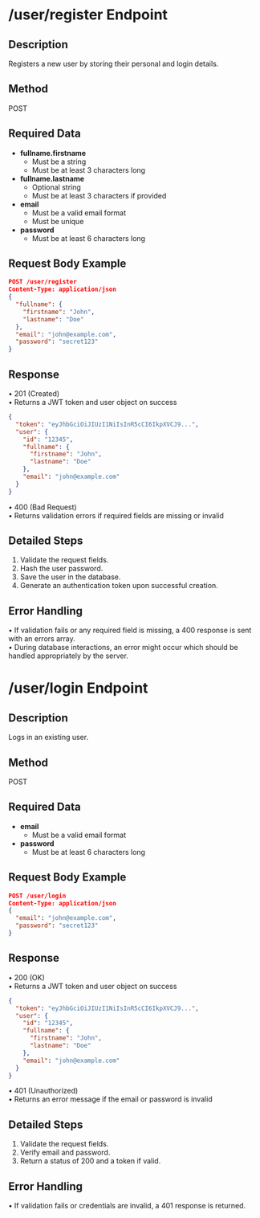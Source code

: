 # /user/register Endpoint

## Description
Registers a new user by storing their personal and login details.

## Method
POST

## Required Data
- **fullname.firstname**  
  - Must be a string  
  - Must be at least 3 characters long  
- **fullname.lastname**  
  - Optional string  
  - Must be at least 3 characters if provided  
- **email**  
  - Must be a valid email format  
  - Must be unique  
- **password**  
  - Must be at least 6 characters long

## Request Body Example
```json
POST /user/register
Content-Type: application/json
{
  "fullname": {
    "firstname": "John",
    "lastname": "Doe"
  },
  "email": "john@example.com",
  "password": "secret123"
}
```

## Response
• 201 (Created)  
  • Returns a JWT token and user object on success  
  ```json
  {
    "token": "eyJhbGciOiJIUzI1NiIsInR5cCI6IkpXVCJ9...",
    "user": {
      "id": "12345",
      "fullname": {
        "firstname": "John",
        "lastname": "Doe"
      },
      "email": "john@example.com"
    }
  }
  ```
• 400 (Bad Request)  
  • Returns validation errors if required fields are missing or invalid

## Detailed Steps
1. Validate the request fields.  
2. Hash the user password.  
3. Save the user in the database.  
4. Generate an authentication token upon successful creation.  

## Error Handling
• If validation fails or any required field is missing, a 400 response is sent with an errors array.  
• During database interactions, an error might occur which should be handled appropriately by the server.

# /user/login Endpoint

## Description
Logs in an existing user.

## Method
POST

## Required Data
- **email**  
  - Must be a valid email format  
- **password**  
  - Must be at least 6 characters long  

## Request Body Example
```json
POST /user/login
Content-Type: application/json
{
  "email": "john@example.com",
  "password": "secret123"
}
```

## Response
• 200 (OK)  
  • Returns a JWT token and user object on success  
  ```json
  {
    "token": "eyJhbGciOiJIUzI1NiIsInR5cCI6IkpXVCJ9...",
    "user": {
      "id": "12345",
      "fullname": {
        "firstname": "John",
        "lastname": "Doe"
      },
      "email": "john@example.com"
    }
  }
  ```
• 401 (Unauthorized)  
  • Returns an error message if the email or password is invalid  

## Detailed Steps
1. Validate the request fields.  
2. Verify email and password.  
3. Return a status of 200 and a token if valid.  

## Error Handling
• If validation fails or credentials are invalid, a 401 response is returned.  
